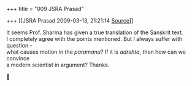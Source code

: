 +++
title = "009 JSRA Prasad"

+++
[[JSRA Prasad	2009-03-13, 21:21:14 [Source](https://groups.google.com/g/bvparishat/c/fyilCxO8hAg)]]



It seems Prof. Sharma has given a true translation of the Sanskrit text.  
I completely agree with the points mentioned. But I always suffer with question -  
what causes motion in the *paramanu*? If it is *adrshta*, then how can we convince  
a modern scientist in argument? Thanks.



